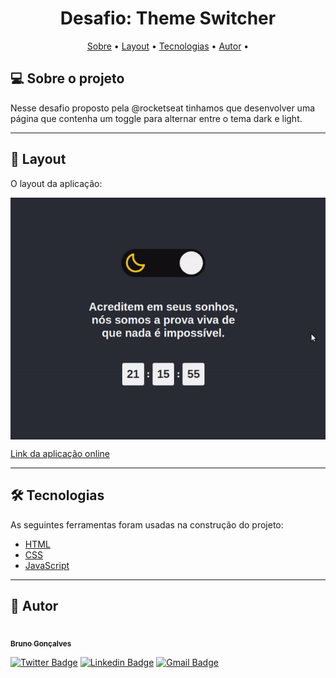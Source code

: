 <h1 align="center">
    Desafio: Theme Switcher
</h1>

<p align="center">
 <a href="#-sobre-o-projeto">Sobre</a> •
 <a href="#-layout">Layout</a> •
<a href="#-tecnologias">Tecnologias</a> •
<a href="#-autor">Autor</a> •

</p>

## 💻 Sobre o projeto

Nesse desafio proposto pela @rocketseat tinhamos que desenvolver uma página que contenha um toggle para alternar entre o tema dark e light.

---

## 🎨 Layout

O layout da aplicação:

<p align="center" style="display: flex; align-items: flex-start; justify-content: center;">
  <img alt="preview" title="preview" src=".github/preview.gif" width="600px">
</p>

<a href="https://rocketseat-blog.netlify.app/">Link da aplicação online</a>

---

## 🛠 Tecnologias

As seguintes ferramentas foram usadas na construção do projeto:

- [HTML](https://developer.mozilla.org/pt-BR/docs/Web/HTML)
- [CSS](https://developer.mozilla.org/pt-BR/docs/Web/CSS)
- [JavaScript](https://developer.mozilla.org/pt-BR/docs/Web/JavaScript)

---

## 🦸 Autor

<a href="https://github.com/brunogoncalvesferreira"><img style="border-radius: 50%;" src="https://github.com/brunogoncalvesferreira.png" width="100px;" alt=""/><br /><sub><b>Bruno Gonçalves</b></sub></a></a>
<br />

[![Twitter Badge](https://img.shields.io/badge/-@BrunoGoferreir-1ca0f1?style=flat-square&labelColor=1ca0f1&logo=twitter&logoColor=white&link=https://twitter.com/BrunoGoferreir)](https://twitter.com/BrunoGoferreir) [![Linkedin Badge](https://img.shields.io/badge/-Bruno-blue?style=flat-square&logo=Linkedin&logoColor=white&link=https://www.linkedin.com/in/tgmarinho/)](https://www.linkedin.com/in/bruno-goncalves-ferreira/)
[![Gmail Badge](https://img.shields.io/badge/-brunogonferreira-c14438?style=flat-square&logo=gmail&logoColor=white&link=mailto:brunogonferreira@gmail.com)](mailto:brunogonferreira@gmail.com)

